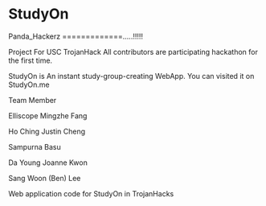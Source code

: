 StudyOn
=======
Panda_Hackerz =============.....!!!!!

Project For USC TrojanHack All contributors are participating hackathon for the first time.

StudyOn is An instant study-group-creating WebApp. You can visited it on StudyOn.me

Team Member

Elliscope Mingzhe Fang

Ho Ching Justin Cheng

Sampurna Basu

Da Young Joanne Kwon

Sang Woon (Ben) Lee

Web application code for StudyOn in TrojanHacks
